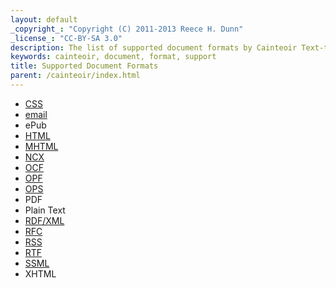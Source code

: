 ```yaml
---
layout: default
_copyright_: "Copyright (C) 2011-2013 Reece H. Dunn"
_license_: "CC-BY-SA 3.0"
description: The list of supported document formats by Cainteoir Text-to-Speech.
keywords: cainteoir, document, format, support
title: Supported Document Formats
parent: /cainteoir/index.html
---
```


*  [CSS](css)
*  [email](rfc822)
*  ePub
*  [HTML](html)
*  [MHTML](rfc2557)
*  [NCX](ncx)
*  [OCF](ocf)
*  [OPF](opf)
*  [OPS](ops)
*  PDF
*  Plain Text
*  [RDF/XML](rdfxml)
*  [RFC](rfc)
*  [RSS](rss)
*  [RTF](rtf)
*  [SSML](ssml)
*  XHTML
